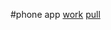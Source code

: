 ﻿#phone app
[work](https://zakharovvu.github.io/phone-app/)
[pull](https://github.com/zakharovvu/phone-app/pull/2/files)
